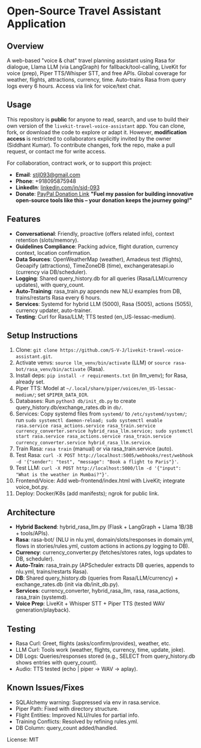 # Open-Source Travel Assistant Application

## Overview
A web-based "voice & chat" travel planning assistant using Rasa for dialogue, Llama LLM (via LangGraph) for fallback/tool-calling, LiveKit for voice (prep), Piper TTS/Whisper STT, and free APIs. Global coverage for weather, flights, attractions, currency, time. Auto-trains Rasa from query logs every 6 hours. Access via link for voice/text chat.

## Usage
This repository is **public** for anyone to read, search, and use to build their own version of the `livekit-travel-voice-assistant` app. You can clone, fork, or download the code to explore or adapt it. However, **modification access** is restricted to collaborators explicitly invited by the owner (Siddhant Kumar). To contribute changes, fork the repo, make a pull request, or contact me for write access.

For collaboration, contract work, or to support this project:
- **Email**: stjl093@gmail.com
- **Phone**: +918095875948
- **LinkedIn**: [linkedin.com/in/sid-093](https://linkedin.com/in/sid-093)
- **Donate**: [PayPal Donation Link](https://www.paypal.com/ncp/payment/2J5NTJBYW2HL8)
**"Fuel my passion for building innovative open-source tools like this – your donation keeps the journey going!"**

## Features
- **Conversational**: Friendly, proactive (offers related info), context retention (slots/memory).
- **Guidelines Compliance**: Packing advice, flight duration, currency context, location confirmation.
- **Data Sources**: OpenWeatherMap (weather), Amadeus test (flights), Geoapify (attractions), TimeZoneDB (time), exchangeratesapi.io (currency via DB/scheduler).
- **Logging**: Shared query_history.db for all queries (Rasa/LLM/currency updates), with query_count.
- **Auto-Training**: rasa_train.py appends new NLU examples from DB, trains/restarts Rasa every 6 hours.
- **Services**: Systemd for hybrid LLM (5000), Rasa (5005), actions (5055), currency updater, auto-trainer.
- **Testing**: Curl for Rasa/LLM; TTS tested (en_US-lessac-medium).

## Setup Instructions
1. Clone: `git clone https://github.com/S-V-J/livekit-travel-voice-assistant.git`.
2. Activate venvs: `source llm_venv/bin/activate` (LLM) or `source rasa-bot/rasa_venv/bin/activate` (Rasa).
3. Install deps: `pip install -r requirements.txt` (in llm_venv); for Rasa, already set.
4. Piper TTS: Model at `~/.local/share/piper/voices/en_US-lessac-medium/`; set `$PIPER_DATA_DIR`.
5. Databases: Run `python3 db/init_db.py` to create query_history.db/exchange_rates.db in `db/`.
6. Services: Copy systemd files from `systemd/` to `/etc/systemd/system/`; run `sudo systemctl daemon-reload; sudo systemctl enable rasa.service rasa_actions.service rasa_train.service currency_converter.service hybrid_rasa_llm.service; sudo systemctl start rasa.service rasa_actions.service rasa_train.service currency_converter.service hybrid_rasa_llm.service`.
7. Train Rasa: `rasa train` (manual) or via rasa_train.service (auto).
8. Test Rasa: `curl -X POST http://localhost:5005/webhooks/rest/webhook -d '{"sender": "test", "message": "Book a flight to Paris"}'`.
9. Test LLM: `curl -X POST http://localhost:5000/llm -d '{"input": "What is the weather in Mumbai?"}'`.
10. Frontend/Voice: Add web-frontend/index.html with LiveKit; integrate voice_bot.py.
11. Deploy: Docker/K8s (add manifests); ngrok for public link.

## Architecture
- **Hybrid Backend**: hybrid_rasa_llm.py (Flask + LangGraph + Llama 1B/3B + tools/APIs).
- **Rasa**: rasa-bot/ (NLU in nlu.yml, domain/slots/responses in domain.yml, flows in stories/rules.yml, custom actions in actions.py logging to DB).
- **Currency**: currency_converter.py (fetches/stores rates, logs updates to DB, scheduler).
- **Auto-Train**: rasa_train.py (APScheduler extracts DB queries, appends to nlu.yml, trains/restarts Rasa).
- **DB**: Shared query_history.db (queries from Rasa/LLM/currency) + exchange_rates.db (init via db/init_db.py).
- **Services**: currency_converter, hybrid_rasa_llm, rasa, rasa_actions, rasa_train (systemd).
- **Voice Prep**: LiveKit + Whisper STT + Piper TTS (tested WAV generation/playback).

## Testing
- Rasa Curl: Greet, flights (asks/confirm/provides), weather, etc.
- LLM Curl: Tools work (weather, flights, currency, time, update, joke).
- DB Logs: Queries/responses stored (e.g., SELECT from query_history.db shows entries with query_count).
- Audio: TTS tested (echo | piper → WAV → aplay).

## Known Issues/Fixes
- SQLAlchemy warning: Suppressed via env in rasa.service.
- Piper Path: Fixed with directory structure.
- Flight Entities: Improved NLU/rules for partial info.
- Training Conflicts: Resolved by refining rules.yml.
- DB Column: query_count added/handled.

License: MIT
